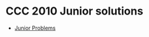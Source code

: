 # CCC 2010 Junior solutions

- [Junior Problems](https://cemc.uwaterloo.ca/contests/computing/2010/stage1/juniorEn.pdf)